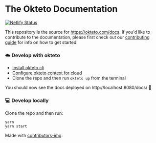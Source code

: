 # The Okteto Documentation

[![Netlify Status](https://api.netlify.com/api/v1/badges/9727b18a-8038-4a4e-91ff-95315bf76ead/deploy-status)](https://app.netlify.com/sites/okteto-docs/deploys)

This repository is the source for https://okteto.com/docs. If you'd like to contribute to the documentation, please first check out our [contributing guide](CONTRIBUTING.md) for info on how to get started.

### ☁️ Develop with okteto  

- [Install okteto cli](https://www.okteto.com/docs/getting-started/#installing-okteto-cli)
- [Configure okteto context for cloud](https://www.okteto.com/docs/getting-started/#configuring-okteto-cli-with-okteto-cloud)
- Clone the repo and then run `okteto up` from the terminal

You should now see the docs deployed on http://localhost:8080/docs/ 🚀

### 💻 Develop locally
Clone the repo and then run: 

```console
yarn
yarn start
```

Made with [contributors-img](https://contrib.rocks).
